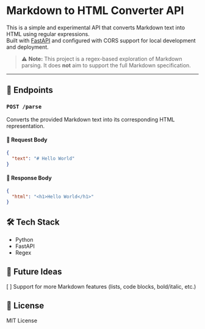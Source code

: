 # Markdown to HTML Converter API

This is a simple and experimental API that converts Markdown text into HTML using regular expressions.  
Built with [FastAPI](https://fastapi.tiangolo.com/) and configured with CORS support for local development and deployment.

> ⚠️ **Note:** This project is a regex-based exploration of Markdown parsing. It does **not** aim to support the full Markdown specification.

---

## 🚀 Endpoints

### `POST /parse`

Converts the provided Markdown text into its corresponding HTML representation.

#### 🔸 Request Body

```json
{
  "text": "# Hello World"
}
```

#### 🔸 Response Body

```json
{
  "html": "<h1>Hello World</h1>"
}
```

## 🛠️ Tech Stack

- Python
- FastAPI
- Regex
  
## 🧪 Future Ideas

[ ] Support for more Markdown features (lists, code blocks, bold/italic, etc.)

## 📜 License

MIT License
